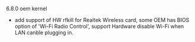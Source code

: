 6.8.0 oem kernel

* add support of HW rfkill for Realtek Wireless card, some OEM has BIOS option of 'Wi-Fi Radio Control', support Hardware disable Wi-Fi when LAN canble plugging in.
